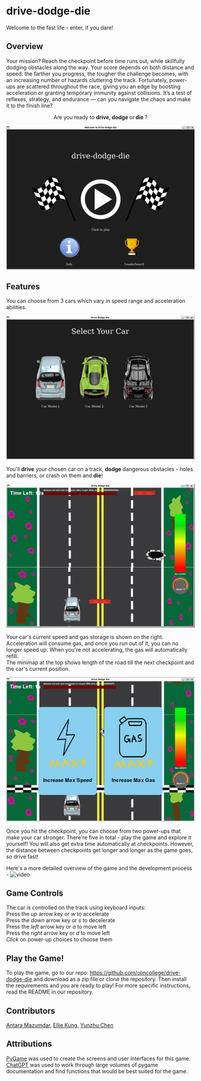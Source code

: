 # drive-dodge-die
Welcome to the fast life - enter, if you dare!

## Overview
Your mission? Reach the checkpoint before time runs out, while skillfully dodging obstacles along the way.
Your score depends on both distance and speed: the farther you progress, the tougher the challenge becomes, with an increasing number of hazards cluttering the track. Fortunately, power-ups are scattered throughout the race, giving you an edge by boosting acceleration or granting temporary immunity against collisions.
It’s a test of reflexes, strategy, and endurance — can you navigate the chaos and make it to the finish line?

<p style="text-align: center;"> Are you ready to  
<b> drive, </b> 
<b> dodge </b> 
or<b> die </b>?</p>

!['welcome_screen'](media/images/website/welcome.png)

## Features
You can choose from 3 cars which vary in speed range and acceleration abilities.  

!["car_selection"](media/images/website/car_selection.png)  

You'll __drive__ your chosen car on a track, __dodge__ dangerous obstacles - holes and barriers, or crash on them and __die__!  

!["game_running"](media/images/website/game_running.png)  

Your car's current speed and gas storage is shown on the right. Acceleration will consume gas, and once you run out of it, you can no longer speed up. When you're not accelerating, the gas will automatically refill.  
The minimap at the top shows length of the road till the next checkpoint and the car's current position.  

!["power_up"](media/images/website/power_up.png)  

Once you hit the checkpoint, you can choose from two power-ups that make your car stronger. There're five in total - play the game and explore it yourself!
You will also get extra time automatically at checkpoints. However, the distance between checkpoints get longer and longer as the game goes, so drive fast!  

Here's a more detailed overview of the game and the development process - ![video](https://youtu.be/ZiD3vPCqWbI)

## Game Controls
The car is controlled on the track using keyboard inputs:  
Press the _up_ arrow key or _w_ to accelerate  
Press the _down_ arrow key or _s_ to decelerate  
Press the _left_ arrow key or _a_ to move left  
Press the _right_ arrow key or _d_ to move left  
_Click_ on power-up choices to choose them

## Play the Game!
To play the game, go to our repo: https://github.com/olincollege/drive-dodge-die
and download as a zip file or clone the repository. Then install the requirements and you are ready to play!
For more specific instructions, read the README in our repository.

## Contributors
[Antara Mazumdar](https://github.com/antaramazumdar), [Ellie Kung](https://github.com/elliedbq), [Yunzhu Chen](https://github.com/yunzhuuuuu)

## Attributions
[PyGame](https://www.pygame.org/) was used to create the screens and user interfaces for this game.  
[ChatGPT](https://chatgpt.com) was used to work through large volumes of pygame documentation and find functions that would be best suited for the game.

